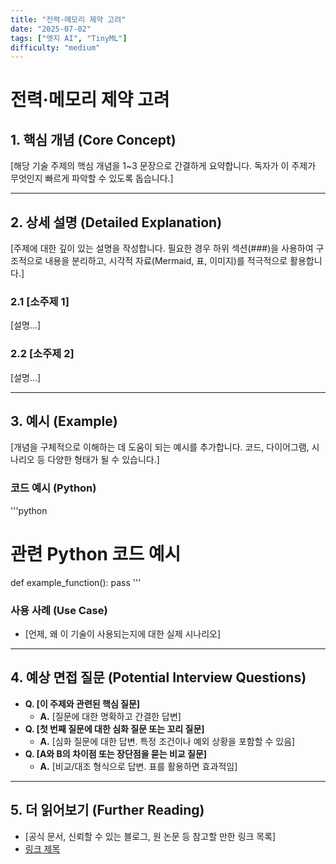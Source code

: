 ```yaml
---
title: "전력·메모리 제약 고려"
date: "2025-07-02"
tags: ["엣지 AI", "TinyML"]
difficulty: "medium"
---
```


# 전력·메모리 제약 고려

## 1. 핵심 개념 (Core Concept)

[해당 기술 주제의 핵심 개념을 1~3 문장으로 간결하게 요약합니다. 독자가 이 주제가 무엇인지 빠르게 파악할 수 있도록 돕습니다.]

---

## 2. 상세 설명 (Detailed Explanation)

[주제에 대한 깊이 있는 설명을 작성합니다. 필요한 경우 하위 섹션(###)을 사용하여 구조적으로 내용을 분리하고, 시각적 자료(Mermaid, 표, 이미지)를 적극적으로 활용합니다.]

### 2.1 [소주제 1]

[설명...]

### 2.2 [소주제 2]

[설명...]

---

## 3. 예시 (Example)

[개념을 구체적으로 이해하는 데 도움이 되는 예시를 추가합니다. 코드, 다이어그램, 시나리오 등 다양한 형태가 될 수 있습니다.]

### 코드 예시 (Python)

'''python
# 관련 Python 코드 예시
def example_function():
    pass
'''

### 사용 사례 (Use Case)

*   [언제, 왜 이 기술이 사용되는지에 대한 실제 시나리오]

---

## 4. 예상 면접 질문 (Potential Interview Questions)

*   **Q. [이 주제와 관련된 핵심 질문]**
    *   **A.** [질문에 대한 명확하고 간결한 답변]
*   **Q. [첫 번째 질문에 대한 심화 질문 또는 꼬리 질문]**
    *   **A.** [심화 질문에 대한 답변. 특정 조건이나 예외 상황을 포함할 수 있음]
*   **Q. [A와 B의 차이점 또는 장단점을 묻는 비교 질문]**
    *   **A.** [비교/대조 형식으로 답변. 표를 활용하면 효과적임]

---

## 5. 더 읽어보기 (Further Reading)

*   [공식 문서, 신뢰할 수 있는 블로그, 원 논문 등 참고할 만한 링크 목록]
*   [링크 제목](https://example.com)
